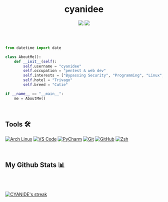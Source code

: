 <h1 align="center">cyanidee</h1>
<p align="center" style="text-decoration: none;">
    <a href="https://hits.seeyoufarm.com/" style="text-decoration: none;">
        <img src="https://hits.seeyoufarm.com/api/count/incr/badge.svg?url=https%3A%2F%2Fgithub.com%2Fcyanidee&title_bg=%232D2D2D&count_bg=%2300CC69&icon=github.svg&icon_color=%23E7E7E7&title=Views%20%28Day%20%2F%20All%29&edge_flat=false" />
    </a>
    <a href="https://github.com/STRRL/serverless-github-badges">
        <img src="https://badges.strrl.dev/years/cyanidee?style=flat&labelColor=333333&logoColor=E7E7E7&color=0089FF&label=Years&logo=github" />
    </a>


</p>

<br />

<br />

```py
from datetime import date

class AboutMe():
    def __init__(self):
        self.username = "cyanidee"
        self.occupation = "pentest & web dev"
        self.interests = ["Bypassing Security", "Programming", "Linux", "Open Source", "Crypto"]
        self.hotel = "Trivago"
        self.breed = "Cutie"

if __name__ == "__main__":
    me = AboutMe()
```

<br />


Tools 🛠️
--------
[![Arch Linux](https://img.shields.io/badge/-Kali_Linux-333333?style=for-the-badge&logo=kalilinux&logoColor=white&labelColor=1793D1    )](https://www.kali.org/)
[![VS Code](   https://img.shields.io/badge/-VS_Code-333333?style=for-the-badge&logo=visualstudiocode&logoColor=white&labelColor=007ACC)](https://code.visualstudio.com/)
[![PyCharm](   https://img.shields.io/badge/-PyCharm-333333?style=for-the-badge&logo=pycharm&logoColor=white&labelColor=18BEB9         )](https://www.jetbrains.com/pycharm)
[![Git](       https://img.shields.io/badge/-Git-333333?style=for-the-badge&logo=git&logoColor=white&labelColor=F05032                 )](https://git-scm.com/)
[![GitHub](    https://img.shields.io/badge/-GitHub-333333?style=for-the-badge&logo=github&logoColor=white&labelColor=222222           )](https://github.com/)
[![Zsh](       https://img.shields.io/badge/-Zsh-333333?style=for-the-badge&logo=zelle&logoColor=white&labelColor=FF2299               )](https://www.zsh.org/)


<br />


## My Github Stats 📊

  <br/>
  
  <p align="left">
    <a href="https://github.com/cyanidee/github-readme-stats"><img alt="" src="https://github-readme-stats.vercel.app/api?username=cyanidee&show_icons=true&count_private=true&theme=react&hide_border=true&bg_color=0D1117" /></a>

  <br/>

<br/>
    <a href="https://github.com/cyanidee/github-readme-streak-stats">
        <img title="🔥 Get streak stats for your profile at git.io/streak-stats" alt="CYANIDE's streak" src="https://github-readme-streak-stats.herokuapp.com?user=cyanidee&theme=react&hide_border=true&background=EB000000"/>
    </a>
</p>


